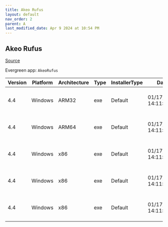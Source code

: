```yaml
---
title: Akeo Rufus
layout: default
nav_order: 2
parent: A
last_modified_date: Apr 9 2024 at 10:54 PM
---
```


## Akeo Rufus

[Source](https://rufus.ie/)

Evergreen app: `AkeoRufus`

| Version | Platform | Architecture | Type | InstallerType | Date                | Size    | URI                                                                                                                                                        |
| ------- | -------- | ------------ | ---- | ------------- | ------------------- | ------- | ---------------------------------------------------------------------------------------------------------------------------------------------------------- |
| 4.4     | Windows  | ARM32        | exe  | Default       | 01/17/2024 14:11:50 | 4253256 | [https://github.com/pbatard/rufus/releases/download/v4.4/rufus-4.4_arm.exe](https://github.com/pbatard/rufus/releases/download/v4.4/rufus-4.4_arm.exe)     |
| 4.4     | Windows  | ARM64        | exe  | Default       | 01/17/2024 14:11:50 | 4831304 | [https://github.com/pbatard/rufus/releases/download/v4.4/rufus-4.4_arm64.exe](https://github.com/pbatard/rufus/releases/download/v4.4/rufus-4.4_arm64.exe) |
| 4.4     | Windows  | x86          | exe  | Default       | 01/17/2024 14:11:50 | 1432648 | [https://github.com/pbatard/rufus/releases/download/v4.4/rufus-4.4p.exe](https://github.com/pbatard/rufus/releases/download/v4.4/rufus-4.4p.exe)           |
| 4.4     | Windows  | x86          | exe  | Default       | 01/17/2024 14:11:50 | 1432648 | [https://github.com/pbatard/rufus/releases/download/v4.4/rufus-4.4.exe](https://github.com/pbatard/rufus/releases/download/v4.4/rufus-4.4.exe)             |
| 4.4     | Windows  | x86          | exe  | Default       | 01/17/2024 14:11:50 | 1446472 | [https://github.com/pbatard/rufus/releases/download/v4.4/rufus-4.4_x86.exe](https://github.com/pbatard/rufus/releases/download/v4.4/rufus-4.4_x86.exe)     |
